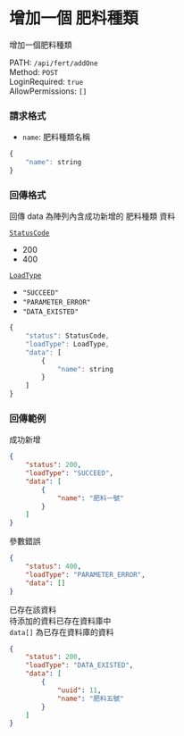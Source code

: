 # 增加一個 肥料種類

增加一個肥料種類

PATH: `/api/fert/addOne`  
Method: `POST`  
LoginRequired: `true`  
AllowPermissions: `[]`  


### 請求格式
* `name`: 肥料種類名稱

```js
{
    "name": string
}
```


### 回傳格式

回傳 data 為陣列內含成功新增的 肥料種類 資料  

[`StatusCode`](../types.md#statuscode)  
* 200
* 400

[`LoadType`](../types.md#loadtype)  
* `"SUCCEED"`
* `"PARAMETER_ERROR"`
* `"DATA_EXISTED"`

```js
{
    "status": StatusCode,
    "loadType": LoadType,
    "data": [
        {
            "name": string
        }
    ]
}
```


### 回傳範例
成功新增
```json
{
    "status": 200,
    "loadType": "SUCCEED",
    "data": [
        {
            "name": "肥料一號"
        }
    ]
}
```

參數錯誤
```json
{
    "status": 400,
    "loadType": "PARAMETER_ERROR",
    "data": []
}
```

已存在該資料  
待添加的資料已存在資料庫中  
`data[]` 為已存在資料庫的資料
```json
{
    "status": 200,
    "loadType": "DATA_EXISTED",
    "data": [
        {
            "uuid": 11,
            "name": "肥料五號"
        }
    ]
}
```